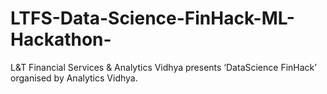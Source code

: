 # LTFS-Data-Science-FinHack-ML-Hackathon-
L&amp;T Financial Services &amp; Analytics Vidhya presents ‘DataScience FinHack’ organised by Analytics Vidhya.
